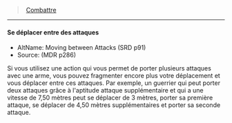 ﻿---
!GenericItem
Id: combat_hd.md#se-déplacer-entre-des-attaques
ParentLink: combat_hd.md#combattre
Name: Se déplacer entre des attaques
ParentName: Combattre
NameLevel: 4
AltName: Moving between Attacks (SRD p91)
Source: (MDR p286)
Attributes: {}
---
> [Combattre](hd_combat.md)

---

#### Se déplacer entre des attaques

- AltName: Moving between Attacks (SRD p91)
- Source: (MDR p286)

Si vous utilisez une action qui vous permet de porter plusieurs attaques avec une arme, vous pouvez fragmenter encore plus votre déplacement et vous déplacer entre ces attaques. Par exemple, un guerrier qui peut porter deux attaques grâce à l'aptitude attaque supplémentaire et qui a une vitesse de 7,50 mètres peut se déplacer de 3 mètres, porter sa première attaque, se déplacer de 4,50 mètres supplémentaires et porter sa seconde attaque.

